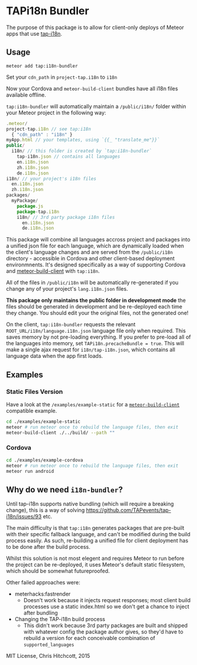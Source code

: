 # TAPi18n Bundler

The purpose of this package is to allow for client-only deploys of Meteor apps that use [tap-i18n](http://github.com/tapevents/tap-i18n).

## Usage

`meteor add tap:i18n-bundler`

Set your `cdn_path` in `project-tap.i18n` to `i18n`

Now your Cordova and `meteor-build-client` bundles have all i18n files available offline.

`tap:i18n-bundler` will automatically maintain a `/public/i18n/` folder within your Meteor project in the following way:

```javascript
.meteor/
project-tap.i18n // see tap:i18n
  { "cdn_path" : "i18n" }
myApp.html // your templates, using `{{_ "translate_me"}}`
public/
  i18n/ // this folder is created by `tap:i18n-bundler`
    tap-i18n.json // contains all languages
    en.i18n.json
    zh.i18n.json
    de.i18n.json
i18n/ // your project's i18n files
  en.i18n.json
  zh.i18n.json
packages/
  myPackage/
    package.js
    package-tap.i18n
    i18n/ // 3rd party package i18n files
      en.i18n.json
      de.i18n.json
```

This package will combine all languages accross project and packages into a unified json file for each language, which are dynamically loaded when the client's language changes and are served from the `/public/i18n` directory - accessible in Cordova and other client-based deployment environmnents. It's designed specifically as a way of supporting Cordova and [meteor-build-client](https://github.com/frozeman/meteor-build-client) with `tap:i18n`.

All of the files in `/public/i18n` will be automatically re-generated if you change any of your project's `lang.i18n.json` files.

**This package only maintains the public folder in development mode** the files should be generated in development and be re-deployed each time they change. You should edit your the original files, not the generated one!

On the client, `tap:i18n-bundler` requests the relevant `ROOT_URL/i18n/language.i18n.json` language file only when required. This saves memory by not pre-loading everything. If you prefer to pre-load all of the languages into memory, set `TAPi18n.precacheBundle = true`. This will make a single ajax request for `i18n/tap-i18n.json`, which contains all language data when the app first loads.

## Examples

### Static Files Version

Have a look at the `/examples/example-static` for a [`meteor-build-client`](https://github.com/frozeman/meteor-build-client) compatible example.

```bash
cd ./examples/example-static
meteor # run meteor once to rebuild the language files, then exit
meteor-build-client ./../build/ --path ""
```

### Cordova

```bash
cd ./examples/example-cordova
meteor # run meteor once to rebuild the language files, then exit
meteor run android
```

## Why do we need `i18n-bundler`?

Until tap-i18n supports native bundling (which will require a breaking change), this is a way of solving https://github.com/TAPevents/tap-i18n/issues/93 etc.

The main difficulty is that `tap:i18n` generates packages that are pre-built with their specific fallback language, and can't be modified during the build process easily. As such, re-building a unified file for client deployment has to be done after the build process.

Whilst this solution is not most elegent and requires Meteor to run before the project can be re-deployed, it uses Meteor's default static filesystem, which should be somewhat futureproofed.

Other failed approaches were:

* meterhacks:fastrender
  * Doesn't work because it injects request responses; most client build processes use a static index.html so we don't get a chance to inject after bundling
* Changing the TAP-i18n build process
  * This didn't work because 3rd party packages are built and shipped with whatever config the package author gives, so they'd have to rebuild a version for each conceivable combination of `supported_languages`


MIT License, Chris Hitchcott, 2015
